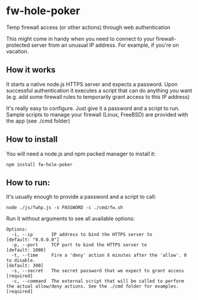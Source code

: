 fw-hole-poker
=============

Temp firewall access (or other actions) through web authentication

This might come in handy when you need to connect to your firewall-protected server from an unusual IP address.
For example, if you're on vacation.

## How it works
It starts a native node.js HTTPS server and expects a password.
Upon successful authentication it executes a script that can do anything you want (e.g. add some firewall rules to temporarily grant access to this IP address)

It's really easy to configure. Just give it a password and a script to run.
Sample scripts to manage your firewall (Linux, FreeBSD) are provided with the app (see ./cmd folder)


## How to install
You will need a node.js and npm packed manager to install it:

```
npm install fw-hole-poker
```

## How to run:
It's usually enough to provide a password and a script to call:

```
node ./js/fwhp.js -s PASSWORD -c ./cmd/fw.sh
```

Run it without arguments to see all available options:

```
Options:
  -i, --ip       IP address to bind the HTTPS server to                                                                                [default: "0.0.0.0"]
  -p, --port     TCP port to bind the HTTPS server to                                                                                  [default: 1000]
  -t, --time     Fire a 'deny' action X minutes after the 'allow'. 0 to disable.                                                       [default: 300]
  -s, --secret   The secret password that we expect to grant access                                                                    [required]
  -c, --command  The external script that will be called to perform the actual allow/deny actions. See the ./cmd folder for examples.  [required]

```